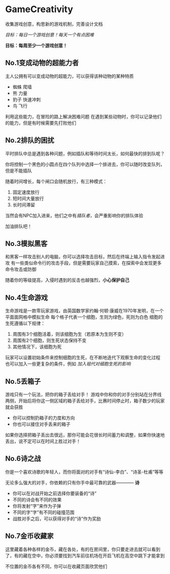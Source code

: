 # GameCreativity

收集游戏创意，构思新的游戏机制，完善设计文档

_目标：每日一个游戏创意！每天一个有点困难_

**目标：每周至少一个游戏创意！**

## No.1变成动物的超能力者

主人公拥有可以变成动物的超能力，可以获得该种动物的某种特质

- 蜘蛛 爬墙
- 熊 力量
- 豹子 快速冲刺
- 鸟 飞行

利用这些能力，在冒险的路上解决困难问题
在遇到某些动物时，你可以记录他们的能力，但是有时候需要先打败他们

## No.2排队的困扰

平时排队中总是遇到各种问题，例如插队和等待时间太长，如何最快的排到队呢？

你将控制一个黑色的小圆点在四个队列中选择一个排进去，你可以随时改变队列，但是不能插队

随着时间增长，每个闸口会随机放行，有三种模式：
1. 固定速度放行
2. 短时间大量放行
3. 长时间滞留

当然会有NPC加入进来，他们之中有*插队者*，会严重影响你的排队体验

加油排队吧！

## No.3模拟黑客

和黑客一样攻击别人的电脑，你可以选择攻击目标，然后在终端上输入指令发起进攻
有一些类似命令行的攻击手段，但是需要玩家自己摸索，在探索中会发现更多命令攻击或防御

随着你的等级提高，入侵时遇到的反击也越强烈，**小心保护自己**


## No.4生命游戏

生命游戏是一款零玩家游戏，由英国数学家约翰·何顿·康威在1970年发明，在一个平面面网格中模拟生命
每个格子代表一个细胞，生则为绿色，死则为白色
细胞的生死遵循以下规律：
1. 周围有3个细胞活着，则该细胞为生（若原本为生则不变）
2. 周围有2个细胞，则生死状态保持不变
3. 其他情况下，该细胞为死

玩家可以设置初始条件来控制细胞的生死，在不断地迭代下观察生命的变化过程
也可以加入一些更复杂的条件，例如 *加入祖代对细胞生死的影响*

## No.5丢箱子

游戏只有一个玩法，把你的箱子丢给对手！
游戏中你和你的对手分别站在分界线两侧，开始后将你这一侧区域的箱子丢给对手，比赛时间停止时，箱子数少的玩家就会获胜

- 你可以控制扔箱子的力度和方向
- 你也可以接住对手丢来的箱子

如果你选择把箱子丢出去很远，那你可能会花很长时间蓄力和调整，如果你快速地丢出，说不定可以在时间上胜过对手！

## No.6诗之战

你是一个喜欢诗歌的年轻人，而你将面对的对手有“诗仙-李白”、“诗圣-杜甫”等等

无论多么强大的对手，你依赖的只有你手中最可靠的武器———— **诗**

- 你可以在对战开始之前选择你要装备的“诗”
- 不同的诗会有不同的效果
- 你将发射“字”来作为子弹
- 不同的字“字”有不同的碰撞范围
- 战胜对手之后，可以获得对手的“诗”作为奖励

## No.7金币收藏家

这里藏着各种各样的金币，藏在各处，有的在房间里，你只要走进去就可以看到了，有的藏在空中，你必须要找到汽车前往机场在开启飞机在高空中跳下才能拿到

不位置的金币各有不同，你可以在收藏页面欣赏他们
